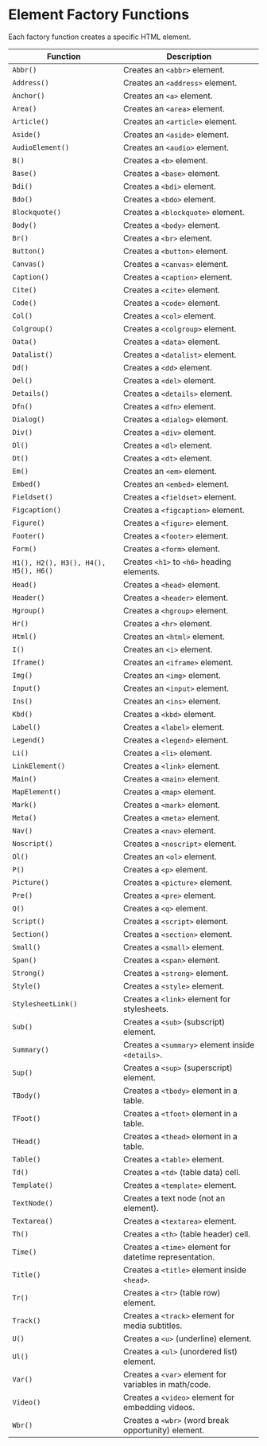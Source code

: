 # Element Factory Functions

Each factory function creates a specific HTML element.

| Function | Description |
|----------|-------------|
| `Abbr()` | Creates an `<abbr>` element. |
| `Address()` | Creates an `<address>` element. |
| `Anchor()` | Creates an `<a>` element. |
| `Area()` | Creates an `<area>` element. |
| `Article()` | Creates an `<article>` element. |
| `Aside()` | Creates an `<aside>` element. |
| `AudioElement()` | Creates an `<audio>` element. |
| `B()` | Creates a `<b>` element. |
| `Base()` | Creates a `<base>` element. |
| `Bdi()` | Creates a `<bdi>` element. |
| `Bdo()` | Creates a `<bdo>` element. |
| `Blockquote()` | Creates a `<blockquote>` element. |
| `Body()` | Creates a `<body>` element. |
| `Br()` | Creates a `<br>` element. |
| `Button()` | Creates a `<button>` element. |
| `Canvas()` | Creates a `<canvas>` element. |
| `Caption()` | Creates a `<caption>` element. |
| `Cite()` | Creates a `<cite>` element. |
| `Code()` | Creates a `<code>` element. |
| `Col()` | Creates a `<col>` element. |
| `Colgroup()` | Creates a `<colgroup>` element. |
| `Data()` | Creates a `<data>` element. |
| `Datalist()` | Creates a `<datalist>` element. |
| `Dd()` | Creates a `<dd>` element. |
| `Del()` | Creates a `<del>` element. |
| `Details()` | Creates a `<details>` element. |
| `Dfn()` | Creates a `<dfn>` element. |
| `Dialog()` | Creates a `<dialog>` element. |
| `Div()` | Creates a `<div>` element. |
| `Dl()` | Creates a `<dl>` element. |
| `Dt()` | Creates a `<dt>` element. |
| `Em()` | Creates an `<em>` element. |
| `Embed()` | Creates an `<embed>` element. |
| `Fieldset()` | Creates a `<fieldset>` element. |
| `Figcaption()` | Creates a `<figcaption>` element. |
| `Figure()` | Creates a `<figure>` element. |
| `Footer()` | Creates a `<footer>` element. |
| `Form()` | Creates a `<form>` element. |
| `H1(), H2(), H3(), H4(), H5(), H6()` | Creates `<h1>` to `<h6>` heading elements. |
| `Head()` | Creates a `<head>` element. |
| `Header()` | Creates a `<header>` element. |
| `Hgroup()` | Creates a `<hgroup>` element. |
| `Hr()` | Creates a `<hr>` element. |
| `Html()` | Creates an `<html>` element. |
| `I()` | Creates an `<i>` element. |
| `Iframe()` | Creates an `<iframe>` element. |
| `Img()` | Creates an `<img>` element. |
| `Input()` | Creates an `<input>` element. |
| `Ins()` | Creates an `<ins>` element. |
| `Kbd()` | Creates a `<kbd>` element. |
| `Label()` | Creates a `<label>` element. |
| `Legend()` | Creates a `<legend>` element. |
| `Li()` | Creates a `<li>` element. |
| `LinkElement()` | Creates a `<link>` element. |
| `Main()` | Creates a `<main>` element. |
| `MapElement()` | Creates a `<map>` element. |
| `Mark()` | Creates a `<mark>` element. |
| `Meta()` | Creates a `<meta>` element. |
| `Nav()` | Creates a `<nav>` element. |
| `Noscript()` | Creates a `<noscript>` element. |
| `Ol()` | Creates an `<ol>` element. |
| `P()` | Creates a `<p>` element. |
| `Picture()` | Creates a `<picture>` element. |
| `Pre()` | Creates a `<pre>` element. |
| `Q()` | Creates a `<q>` element. |
| `Script()` | Creates a `<script>` element. |
| `Section()` | Creates a `<section>` element. |
| `Small()` | Creates a `<small>` element. |
| `Span()` | Creates a `<span>` element. |
| `Strong()` | Creates a `<strong>` element. |
| `Style()` | Creates a `<style>` element. |
| `StylesheetLink()` | Creates a `<link>` element for stylesheets. |
| `Sub()` | Creates a `<sub>` (subscript) element. |
| `Summary()` | Creates a `<summary>` element inside `<details>`. |
| `Sup()` | Creates a `<sup>` (superscript) element. |
| `TBody()` | Creates a `<tbody>` element in a table. |
| `TFoot()` | Creates a `<tfoot>` element in a table. |
| `THead()` | Creates a `<thead>` element in a table. |
| `Table()` | Creates a `<table>` element. |
| `Td()` | Creates a `<td>` (table data) cell. |
| `Template()` | Creates a `<template>` element. |
| `TextNode()` | Creates a text node (not an element). |
| `Textarea()` | Creates a `<textarea>` element. |
| `Th()` | Creates a `<th>` (table header) cell. |
| `Time()` | Creates a `<time>` element for datetime representation. |
| `Title()` | Creates a `<title>` element inside `<head>`. |
| `Tr()` | Creates a `<tr>` (table row) element. |
| `Track()` | Creates a `<track>` element for media subtitles. |
| `U()` | Creates a `<u>` (underline) element. |
| `Ul()` | Creates a `<ul>` (unordered list) element. |
| `Var()` | Creates a `<var>` element for variables in math/code. |
| `Video()` | Creates a `<video>` element for embedding videos. |
| `Wbr()` | Creates a `<wbr>` (word break opportunity) element. |